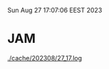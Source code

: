 Sun Aug 27 17:07:06 EEST 2023
# JAM
<a href='./cache/202308/27_17.log'>./cache/202308/27_17.log</a>
